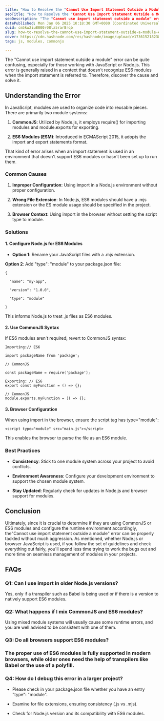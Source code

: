 ```yaml
---
title: "How to Resolve the "Cannot Use Import Statement Outside a Module" Error"
seoTitle: "How to Resolve the "Cannot Use Import Statement Outside a Module" Erro"
seoDescription: "The "Cannot use import statement outside a module" error can be quite confusing, especially for those working with JavaScript or Node.js."
datePublished: Mon Jan 06 2025 10:18:30 GMT+0000 (Coordinated Universal Time)
cuid: cm5kw2iu8000r08la5rar8rqb
slug: how-to-resolve-the-cannot-use-import-statement-outside-a-module-error
cover: https://cdn.hashnode.com/res/hashnode/image/upload/v1736152182383/4146b36b-0712-4e83-a02e-4712cb3657e5.png
tags: js, modules, commonjs

---
```


The "Cannot use import statement outside a module" error can be quite confusing, especially for those working with JavaScript or Node.js. This error is generally raised in a context that doesn't recognize ES6 modules when the import statement is referred to. Therefore, discover the cause and solve it.

## **Understanding the Error**

In JavaScript, modules are used to organize code into reusable pieces. There are primarily two module systems:

1. **CommonJS**: Utilized by Node.js, it employs require() for importing modules and module.exports for exporting.
    
2. **ES6 Modules (ESM)**: Introduced in ECMAScript 2015, it adopts the import and export statements format.
    

That kind of error arises when an import statement is used in an environment that doesn't support ES6 modules or hasn't been set up to run them.

### **Common Causes**

1. **Improper Configuration:** Using import in a Node.js environment without proper configuration.
    
2. **Wrong File Extension**: In Node.js, ES6 modules should have a .mjs extension or the ES module usage should be specified in the project.
    
3. **Browser Context**: Using import in the browser without setting the script type to module.
    

### **Solutions**

#### **1\. Configure Node.js for ES6 Modules**

* **Option 1**: Rename your JavaScript files with a .mjs extension.
    

**Option 2**: Add "type": "module" to your package.json file:

```plaintext
{

  "name": "my-app",

  "version": "1.0.0",

  "type": "module"

}
```

This informs Node.js to treat .js files as ES6 modules.

#### **2\. Use CommonJS Syntax**

If ES6 modules aren't required, revert to CommonJS syntax:

```plaintext
Importing:// ES6

import packageName from 'package';

// CommonJS

const packageName = require('package');
```

```plaintext
Exporting: // ES6
export const myFunction = () => {};

// CommonJS
module.exports.myFunction = () => {};
```

#### **3\. Browser Configuration**

When using import in the browser, ensure the script tag has type="module":

```plaintext
<script type="module" src="main.js"></script>
```

This enables the browser to parse the file as an ES6 module.

### **Best Practices**

* **Consistency**: Stick to one module system across your project to avoid conflicts.
    
* **Environment Awareness**: Configure your development environment to support the chosen module system.
    
* **Stay Updated**: Regularly check for updates in Node.js and browser support for modules.
    

## **Conclusion**

Ultimately, since it is crucial to determine if they are using CommonJS or ES6 modules and configure the runtime environment accordingly, the"Cannot use import statement outside a module" error can be properly tackled without much aggression. As mentioned, whether Node.js or browser JavaScript is used, if you follow the set of guidelines and check everything out fairly, you'll spend less time trying to work the bugs out and more time on seamless management of modules in your projects.

## **FAQs**

### **Q1: Can I use import in older Node.js versions?**

Yes, only if a transpiler such as Babel is being used or if there is a version to natively support ES6 modules.

### **Q2: What happens if I mix CommonJS and ES6 modules?**

Using mixed module systems will usually cause some runtime errors, and you are well advised to be consistent with one of them.

### **Q3: Do all browsers support ES6 modules?**

### The proper use of ES6 modules is fully supported in modern browsers, while older ones need the help of transpilers like Babel or the use of a polyfill.

### **Q4: How do I debug this error in a larger project?**

* Please check in your package.json file whether you have an entry "type": "module".
    
* Examine for file extensions, ensuring consistency (.js vs .mjs).
    
* Check for Node.js version and its compatibility with ES6 modules.